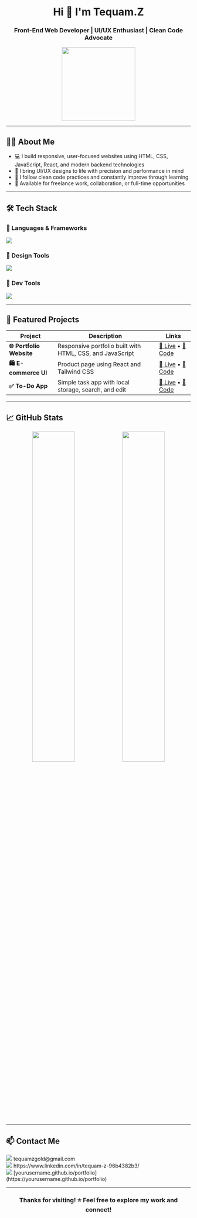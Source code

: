 <h1 align="center">Hi 👋 I'm Tequam.Z</h1>
<h3 align="center">Front-End Web Developer | UI/UX Enthusiast | Clean Code Advocate</h3>

<p align="center">
  <img src="https://user-images.githubusercontent.com/74038190/212750343-7e90fb19-0ed4-4810-b86a-82a1ed7e3d9d.gif" width="200"/>
</p>

---

## 🧑‍💻 About Me

- 💻 I build responsive, user-focused websites using HTML, CSS, JavaScript, React, and modern backend technologies  
- 🎨 I bring UI/UX designs to life with precision and performance in mind  
- 🔄 I follow clean code practices and constantly improve through learning  
- 🤝 Available for freelance work, collaboration, or full-time opportunities

---

## 🛠️ Tech Stack

### 🚀 Languages & Frameworks
<p>
  <img src="https://skillicons.dev/icons?i=html,css,js,react,nextjs,nodejs,python,mongodb,tailwind,bootstrap" />
</p>

### 🎨 Design Tools
<p>
  <img src="https://skillicons.dev/icons?i=figma,xd,ps" />
</p>

### 🧰 Dev Tools
<p>
  <img src="https://skillicons.dev/icons?i=git,github,vscode,chrome" />
</p>

---

## 📂 Featured Projects

| Project | Description | Links |
|--------|-------------|-------|
| **🌐 Portfolio Website** | Responsive portfolio built with HTML, CSS, and JavaScript | [🔗 Live](https://yourusername.github.io/portfolio) • [📁 Code](https://github.com/yourusername/portfolio) |
| **🛍️ E-commerce UI** | Product page using React and Tailwind CSS | [🔗 Live](#) • [📁 Code](https://github.com/yourusername/ecommerce-ui) |
| **✅ To-Do App** | Simple task app with local storage, search, and edit | [🔗 Live](#) • [📁 Code](https://github.com/yourusername/todo-app) |

---

## 📈 GitHub Stats

<p align="center">
  <img src="https://github-readme-stats.vercel.app/api?username=yourusername&show_icons=true&theme=radical" width="48%"/>
  <img src="https://github-readme-stats.vercel.app/api/top-langs/?username=yourusername&layout=compact&theme=radical" width="48%"/>
</p>

---

## 📫 Contact Me

<p>
  <img src="https://img.shields.io/badge/Gmail-D14836?style=for-the-badge&logo=gmail&logoColor=white"/> tequamzgold@gmail.com 
  <br/>
  <img src="https://img.shields.io/badge/LinkedIn-0A66C2?style=for-the-badge&logo=linkedin&logoColor=white"/> https://www.linkedin.com/in/tequam-z-96b4382b3/
  <br/>
  <img src="https://img.shields.io/badge/Portfolio-1DA1F2?style=for-the-badge&logo=vercel&logoColor=white"/> [yourusername.github.io/portfolio](https://yourusername.github.io/portfolio)
</p>

---

<h3 align="center">Thanks for visiting! ⭐ Feel free to explore my work and connect!</h3>

